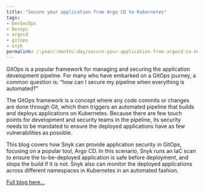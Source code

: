 ```yaml
---
title: "Secure your application from Argo CD to Kubernetes"
tags:
- DevSecOps
- Devops
- argocd
- gitops
- snyk
permalink: /:year/:month/:day/secure-your-application-from-argocd-to-kubernetes
---
```


GitOps is a popular framework for managing and securing the application development pipeline. For many who have embarked on a GitOps journey, a common question is: “how can I secure my pipeline when everything is automated?”

The GitOps framework is a concept where any code commits or changes are done through Git, which then triggers an automated pipeline that builds and deploys applications on Kubernetes. Because there are few touch points for development and security teams in the pipeline, its security needs to be mandated to ensure the deployed applications have as few vulnerabilities as possible.

This blog covers how Snyk can provide application security in GitOps, focusing on a popular tool, Argo CD. In this scenario, Snyk runs an IaC scan to ensure the to-be-deployed application is safe before deployment, and stops the build if it is not. Snyk also can monitor the deployed applications across different namespaces in Kubernetes in an automated fashion.

[Full blog here...](https://snyk.io/blog/secure-apps-from-argocd-to-kubernetes/)
